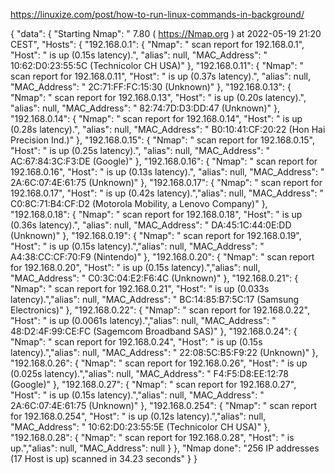 https://linuxize.com/post/how-to-run-linux-commands-in-background/

{
  "data": {
    "Starting Nmap": " 7.80 ( https://Nmap.org ) at 2022-05-19 21:20 CEST",
    "Hosts": {
      "192.168.0.1": {
        "Nmap": " scan report for 192.168.0.1",
        "Host": " is up (0.15s latency).",
        "alias": null,
        "MAC_Address": " 10:62:D0:23:55:5C (Technicolor CH USA)"
      },
      "192.168.0.11": {
        "Nmap": " scan report for 192.168.0.11",
        "Host": " is up (0.37s latency).",
        "alias": null,
        "MAC_Address": " 2C:71:FF:FC:15:30 (Unknown)"
      },
      "192.168.0.13": {
        "Nmap": " scan report for 192.168.0.13",
        "Host": " is up (0.20s latency).",
        "alias": null,
        "MAC_Address": " 82:74:7D:D3:DD:47 (Unknown)"
      },
      "192.168.0.14": {
        "Nmap": " scan report for 192.168.0.14",
        "Host": " is up (0.28s latency).",
        "alias": null,
        "MAC_Address": " B0:10:41:CF:20:22 (Hon Hai Precision Ind.)"
      },
      "192.168.0.15": {
        "Nmap": " scan report for 192.168.0.15",
        "Host": " is up (0.25s latency).",
        "alias": null,
        "MAC_Address": " AC:67:84:3C:F3:DE (Google)"
      },
      "192.168.0.16": {
        "Nmap": " scan report for 192.168.0.16",
        "Host": " is up (0.13s latency).",
        "alias": null,
        "MAC_Address": " 2A:6C:07:4E:61:75 (Unknown)"
      },
      "192.168.0.17": {
        "Nmap": " scan report for 192.168.0.17",
        "Host": " is up (0.42s latency).","alias": null,
        "MAC_Address": " C0:8C:71:B4:CF:D2 (Motorola Mobility, a Lenovo Company)"
      },
      "192.168.0.18": {
        "Nmap": " scan report for 192.168.0.18",
        "Host": " is up (0.36s latency).",
        "alias": null,
        "MAC_Address": " DA:45:1C:44:0E:DD (Unknown)"
      },
      "192.168.0.19": {
        "Nmap": " scan report for 192.168.0.19",
        "Host": " is up (0.15s latency).","alias": null,
        "MAC_Address": " A4:38:CC:CF:70:F9 (Nintendo)"
      },
      "192.168.0.20": {
        "Nmap": " scan report for 192.168.0.20",
        "Host": " is up (0.15s latency).","alias": null,
        "MAC_Address": " C0:3C:04:E2:F6:4C (Unknown)"
      },
      "192.168.0.21": {
        "Nmap": " scan report for 192.168.0.21",
        "Host": " is up (0.033s latency).","alias": null,
        "MAC_Address": " BC:14:85:B7:5C:17 (Samsung Electronics)"
      },
      "192.168.0.22": {
        "Nmap": " scan report for 192.168.0.22",
        "Host": " is up (0.0061s latency).","alias": null,
        "MAC_Address": " 48:D2:4F:99:CE:FC (Sagemcom Broadband SAS)"
      },
      "192.168.0.24": {
        "Nmap": " scan report for 192.168.0.24",
        "Host": " is up (0.15s latency).","alias": null,
        "MAC_Address": " 22:08:5C:B5:F9:22 (Unknown)"
      },
      "192.168.0.26": {
        "Nmap": " scan report for 192.168.0.26",
        "Host": " is up (0.025s latency).","alias": null,
        "MAC_Address": " F4:F5:D8:EE:12:78 (Google)"
      },
      "192.168.0.27": {
        "Nmap": " scan report for 192.168.0.27",
        "Host": " is up (0.15s latency).","alias": null,
        "MAC_Address": " 2A:6C:07:4E:61:75 (Unknown)"
      },
      "192.168.0.254": {
        "Nmap": " scan report for 192.168.0.254",
        "Host": " is up (0.12s latency).","alias": null,
        "MAC_Address": " 10:62:D0:23:55:5E (Technicolor CH USA)"
      },
      "192.168.0.28": {
        "Nmap": " scan report for 192.168.0.28",
        "Host": " is up.","alias": null,
        "MAC_Address": null
      }
    },
    "Nmap done": "256 IP addresses (17 Host is up) scanned in 34.23 seconds"
  }
}

